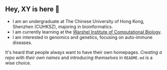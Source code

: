 ## Hey, XY is here 👋

- I am an undergraduate at The Chinese University of Hong Kong, Shenzhen (CUHKSZ), majoring in bioinformatics.
- I am currently learning at the [Warshel Institute of Computational Biology](https://warshel.cuhk.edu.cn/).
- I am interested in genomics and genetics, focusing on auto-immune diseases.

It's heard that people always want to have their own homepages. _Creating a repo with their own names_ and _introducing themselves_ in `README.md` is a wise choice. 

<!--
**XY3070/XY3070** is a ✨ _special_ ✨ repository because its `README.md` (this file) appears on your GitHub profile.

Here are some ideas to get you started:

- 🔭 I’m currently working on ...
- 🌱 I’m currently learning ...
- 👯 I’m looking to collaborate on ...
- 🤔 I’m looking for help with ...
- 💬 Ask me about ...
- 📫 How to reach me: ...
- 😄 Pronouns: ...
- ⚡ Fun fact: ...
-->
